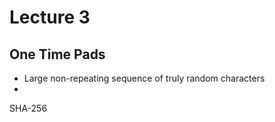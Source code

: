 # Lecture 3

## One Time Pads
- Large non-repeating sequence of truly random characters
- 
SHA-256

